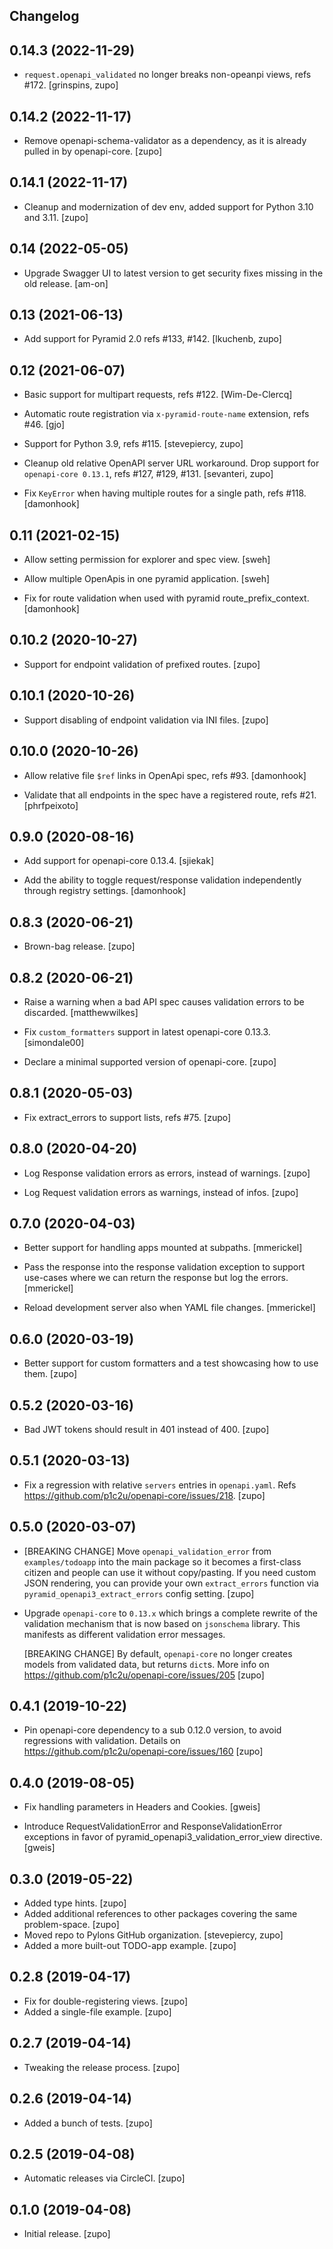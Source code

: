 ## Changelog

0.14.3 (2022-11-29)
-------------------

* `request.openapi_validated` no longer breaks non-opeanpi views, refs #172.
  [grinspins, zupo]


0.14.2 (2022-11-17)
-------------------

* Remove openapi-schema-validator as a dependency, as it is already pulled in
  by openapi-core.
  [zupo]


0.14.1 (2022-11-17)
-------------------

* Cleanup and modernization of dev env, added support for Python 3.10 and 3.11.
  [zupo]


0.14 (2022-05-05)
-----------------

* Upgrade Swagger UI to latest version to get security fixes missing in
  the old release.
  [am-on]


0.13 (2021-06-13)
-----------------

* Add support for Pyramid 2.0 refs #133, #142.
  [lkuchenb, zupo]


0.12 (2021-06-07)
-----------------

* Basic support for multipart requests, refs #122.
  [Wim-De-Clercq]

* Automatic route registration via `x-pyramid-route-name` extension, refs #46.
  [gjo]

* Support for Python 3.9, refs #115.
  [stevepiercy, zupo]

* Cleanup old relative OpenAPI server URL workaround. Drop support for
  `openapi-core 0.13.1`, refs #127, #129, #131.
  [sevanteri, zupo]

* Fix `KeyError` when having multiple routes for a single path, refs #118.
  [damonhook]


0.11 (2021-02-15)
-----------------

* Allow setting permission for explorer and spec view.
  [sweh]

* Allow multiple OpenApis in one pyramid application.
  [sweh]

* Fix for route validation when used with pyramid route_prefix_context.
  [damonhook]


0.10.2 (2020-10-27)
------------------

* Support for endpoint validation of prefixed routes.
  [zupo]


0.10.1 (2020-10-26)
------------------

* Support disabling of endpoint validation via INI files.
  [zupo]


0.10.0 (2020-10-26)
------------------

* Allow relative file `$ref` links in OpenApi spec, refs #93.
  [damonhook]

* Validate that all endpoints in the spec have a registered route, refs #21.
  [phrfpeixoto]


0.9.0 (2020-08-16)
------------------

* Add support for openapi-core 0.13.4.
  [sjiekak]

* Add the ability to toggle request/response validation independently through
  registry settings.
  [damonhook]


0.8.3 (2020-06-21)
------------------

* Brown-bag release.
  [zupo]


0.8.2 (2020-06-21)
------------------

* Raise a warning when a bad API spec causes validation errors to be discarded.
  [matthewwilkes]

* Fix `custom_formatters` support in latest openapi-core 0.13.3.
  [simondale00]

* Declare a minimal supported version of openapi-core.
  [zupo]


0.8.1 (2020-05-03)
------------------

* Fix extract_errors to support lists, refs #75.
  [zupo]


0.8.0 (2020-04-20)
------------------

* Log Response validation errors as errors, instead of warnings.
  [zupo]

* Log Request validation errors as warnings, instead of infos.
  [zupo]


0.7.0 (2020-04-03)
------------------

* Better support for handling apps mounted at subpaths.
  [mmerickel]

* Pass the response into the response validation exception to support use-cases
  where we can return the response but log the errors.
  [mmerickel]

* Reload development server also when YAML file changes.
  [mmerickel]


0.6.0 (2020-03-19)
------------------

* Better support for custom formatters and a test showcasing how to use them.
  [zupo]


0.5.2 (2020-03-16)
------------------

* Bad JWT tokens should result in 401 instead of 400.
  [zupo]


0.5.1 (2020-03-13)
------------------

* Fix a regression with relative `servers` entries in `openapi.yaml`.
  Refs https://github.com/p1c2u/openapi-core/issues/218.
  [zupo]


0.5.0 (2020-03-07)
------------------

* [BREAKING CHANGE] Move `openapi_validation_error` from `examples/todoapp`
  into the main package so it becomes a first-class citizen and people can use
  it without copy/pasting. If you need custom JSON rendering, you can provide
  your own `extract_errors` function via `pyramid_openapi3_extract_errors`
  config setting.
  [zupo]

* Upgrade `openapi-core` to `0.13.x` which brings a complete rewrite of the
  validation mechanism that is now based on `jsonschema` library. This
  manifests as different validation error messages.

  [BREAKING CHANGE] By default, `openapi-core` no longer creates models
  from validated data, but returns `dict`s. More info on
  https://github.com/p1c2u/openapi-core/issues/205
  [zupo]


0.4.1 (2019-10-22)
------------------

* Pin openapi-core dependency to a sub 0.12.0 version, to avoid
  regressions with validation. Details on
  https://github.com/p1c2u/openapi-core/issues/160
  [zupo]


0.4.0 (2019-08-05)
------------------

* Fix handling parameters in Headers and Cookies. [gweis]

* Introduce RequestValidationError and ResponseValidationError exceptions
  in favor of pyramid_openapi3_validation_error_view directive.
  [gweis]


0.3.0 (2019-05-22)
------------------

* Added type hints. [zupo]
* Added additional references to other packages covering the same problem-space. [zupo]
* Moved repo to Pylons GitHub organization. [stevepiercy, zupo]
* Added a more built-out TODO-app example. [zupo]


0.2.8 (2019-04-17)
------------------

* Fix for double-registering views. [zupo]
* Added a single-file example. [zupo]


0.2.7 (2019-04-14)
------------------

* Tweaking the release process. [zupo]


0.2.6 (2019-04-14)
------------------

* Added a bunch of tests. [zupo]


0.2.5 (2019-04-08)
------------------

* Automatic releases via CircleCI. [zupo]


0.1.0 (2019-04-08)
------------------

* Initial release. [zupo]
